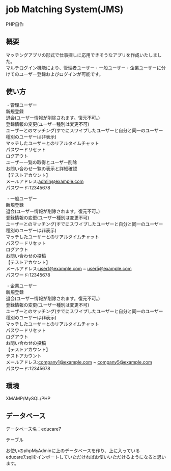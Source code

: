 # job Matching System(JMS)  
PHP自作  

## 概要  
マッチングアプリの形式で仕事探しに応用できそうなアプリを作成いたしました。  
マルチログイン機能により、管理者ユーザー・一般ユーザー・企業ユーザーに分けてのユーザー登録およびログインが可能です。  

## 使い方  
・管理ユーザー  
新規登録  
退会(ユーザー情報が削除されます。復元不可。)  
登録情報の変更(ユーザー種別は変更不可)  
ユーザーとのマッチング(すでにスワイプしたユーザーと自分と同一のユーザー種別のユーザーは非表示)  
マッチしたユーザーとのリアルタイムチャット  
パスワードリセット  
ログアウト  
ユーザー一覧の取得とユーザー削除  
お問い合わせ一覧の表示と詳細確認  
【テストアカウント】  
    メールアドレス:admin@example.com  
    パスワード:12345678  
  
・一般ユーザー  
新規登録  
退会(ユーザー情報が削除されます。復元不可。)  
登録情報の変更(ユーザー種別は変更不可)  
ユーザーとのマッチング(すでにスワイプしたユーザーと自分と同一のユーザー種別のユーザーは非表示)  
マッチしたユーザーとのリアルタイムチャット  
パスワードリセット  
ログアウト  
お問い合わせの投稿  
【テストアカウント】  
    メールアドレス:user1@example.com ~ user5@example.com  
    パスワード:12345678  
  
・企業ユーザー  
新規登録  
退会(ユーザー情報が削除されます。復元不可。)  
登録情報の変更(ユーザー種別は変更不可)  
ユーザーとのマッチング(すでにスワイプしたユーザーと自分と同一のユーザー種別のユーザーは非表示)  
マッチしたユーザーとのリアルタイムチャット  
パスワードリセット  
ログアウト  
お問い合わせの投稿  
【テストアカウント】  
テストアカウント  
    メールアドレス:company1@example.com ~ company5@example.com  
    パスワード:12345678  
  
## 環境  
XMAMP/MySQL/PHP  
## データベース  
データベース名：educare7  
  
テーブル  
  
お使いのphpMyAdminに上のデータベースを作り、上に入っているeducare7.sqlをインポートしていただければお使いいただけるようになると思います。
